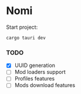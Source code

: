 # Nomi

Start project:
```shell
cargo tauri dev
```

### TODO
- [x] UUID generation
- [ ] Mod loaders support
- [ ] Profiles features
- [ ] Mods download features